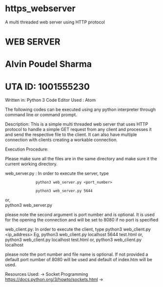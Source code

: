 # https_webserver
A multi threaded web server using HTTP protocol
# WEB SERVER
# Alvin Poudel Sharma
# UTA ID: 1001555230

Written in:    Python 3
Code Editor Used : Atom

The following codes can be executed using any python interpreter through command
line or command prompt.


Description:
This is a simple multi threaded web server that uses HTTP protocol to handle a
simple GET request from any client and processes it and send the respective file
to the client. It can also have multiple connection with clients creating
a workable connection.

Execution Procedure:

Please make sure all the files are in the same directory and make sure it the
current working directory.

web_server.py :
In order to execute the server, type

                  python3 web_server.py <port_number>

                  python3 web_server.py 5644
  or,          
                  python3 web_server.py

please note the second argument is port number and is optional. It is used for
the opening the connection and will be set to 8080 if no port is specified


web_client.py:
In order to execute the client, type
                  python3 web_client.py <ip_address> <port number> <file>
  Eg,
                  python3 web_client.py localhost 5644 test.html
  or,
                  python3 web_client.py localhost test.html
  or,
                  python3 web_client.py localhost


please note the port number and file name is optional. If not provided a default
port number of 8080 will be used and default of index.htm will be used.

Resources Used:
-> Socket Programming https://docs.python.org/3/howto/sockets.html
->
